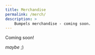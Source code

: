```yaml
---
title: Merchandise
permalink: /merch/
description: >
    Bumpels merchandise - coming soon.
---
```


Coming soon!
<!--TODO add merch bumpel -->
_maybe_ ;)
